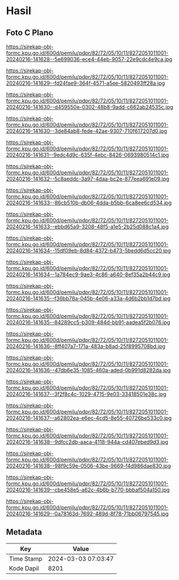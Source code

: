 # Hasil

## Foto C Plano

https://sirekap-obj-formc.kpu.go.id/600d/pemilu/pdpr/82/72/05/10/11/8272051011001-20240216-141628--5e699036-ece4-44eb-9057-22e9cdc4e9ca.jpg

https://sirekap-obj-formc.kpu.go.id/600d/pemilu/pdpr/82/72/05/10/11/8272051011001-20240216-141629--fd24fae9-364f-4571-a5ee-5820493ff28a.jpg

https://sirekap-obj-formc.kpu.go.id/600d/pemilu/pdpr/82/72/05/10/11/8272051011001-20240216-141630--d459550e-0302-48b8-9add-c662ab24535c.jpg

https://sirekap-obj-formc.kpu.go.id/600d/pemilu/pdpr/82/72/05/10/11/8272051011001-20240216-141630--3de84ab8-fede-42ae-9307-710f617207d0.jpg

https://sirekap-obj-formc.kpu.go.id/600d/pemilu/pdpr/82/72/05/10/11/8272051011001-20240216-141631--9edc4d9c-635f-4ebc-8426-0693980514c1.jpg

https://sirekap-obj-formc.kpu.go.id/600d/pemilu/pdpr/82/72/05/10/11/8272051011001-20240216-141632--5c8aeddc-3a97-4daa-bc2e-877eea691e09.jpg

https://sirekap-obj-formc.kpu.go.id/600d/pemilu/pdpr/82/72/05/10/11/8272051011001-20240216-141633--86cb510b-db06-4dda-b5bb-6ca8ee6cd534.jpg

https://sirekap-obj-formc.kpu.go.id/600d/pemilu/pdpr/82/72/05/10/11/8272051011001-20240216-141633--ebbd65a9-3208-48f5-a1e5-2b25d088c1a4.jpg

https://sirekap-obj-formc.kpu.go.id/600d/pemilu/pdpr/82/72/05/10/11/8272051011001-20240216-141634--15df09eb-8d84-4372-b473-5bedd6d5cc20.jpg

https://sirekap-obj-formc.kpu.go.id/600d/pemilu/pdpr/82/72/05/10/11/8272051011001-20240216-141634--1a784ec9-9ae3-4c86-a640-8ef35a2b44c9.jpg

https://sirekap-obj-formc.kpu.go.id/600d/pemilu/pdpr/82/72/05/10/11/8272051011001-20240216-141635--f36bb78a-045b-4e06-a33a-4d6b2bb1d7bd.jpg

https://sirekap-obj-formc.kpu.go.id/600d/pemilu/pdpr/82/72/05/10/11/8272051011001-20240216-141635--84289cc5-b309-484d-bb91-aadea5f2b076.jpg

https://sirekap-obj-formc.kpu.go.id/600d/pemilu/pdpr/82/72/05/10/11/8272051011001-20240216-141636--8ff407a7-171a-483a-b8ad-25f8995708bd.jpg

https://sirekap-obj-formc.kpu.go.id/600d/pemilu/pdpr/82/72/05/10/11/8272051011001-20240216-141636--47db6e35-1085-460a-aded-0b991d8282da.jpg

https://sirekap-obj-formc.kpu.go.id/600d/pemilu/pdpr/82/72/05/10/11/8272051011001-20240216-141637--3f2f8c4c-1029-4715-9e03-33418501e38c.jpg

https://sirekap-obj-formc.kpu.go.id/600d/pemilu/pdpr/82/72/05/10/11/8272051011001-20240216-141637--a62802ea-e6ec-4cd5-8e55-40726be533c0.jpg

https://sirekap-obj-formc.kpu.go.id/600d/pemilu/pdpr/82/72/05/10/11/8272051011001-20240216-141638--9dfcc2db-aaca-4118-944a-cd407ebed9d3.jpg

https://sirekap-obj-formc.kpu.go.id/600d/pemilu/pdpr/82/72/05/10/11/8272051011001-20240216-141638--98f9c59e-0506-43be-9669-f4d986dae830.jpg

https://sirekap-obj-formc.kpu.go.id/600d/pemilu/pdpr/82/72/05/10/11/8272051011001-20240216-141639--cbe458e5-a62c-4b6b-b770-bbbaf504a150.jpg

https://sirekap-obj-formc.kpu.go.id/600d/pemilu/pdpr/82/72/05/10/11/8272051011001-20240216-141629--0a78163d-7692-489d-8f78-71bb06797545.jpg


## Metadata

| Key        | Value               |
| ---------- | ------------------- |
| Time Stamp | 2024-03-03 07:03:47 |
| Kode Dapil | 8201                |




